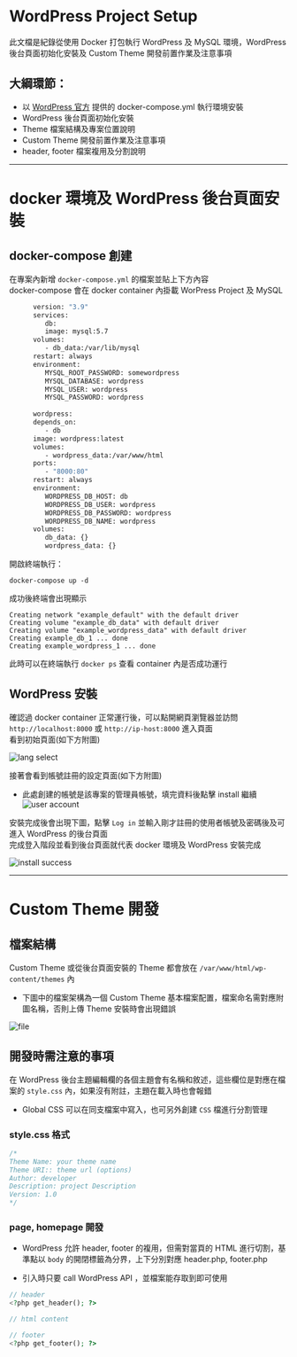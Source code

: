 # WordPress Project Setup

此文檔是紀錄從使用 Docker 打包執行 WordPress 及 MySQL 環境，WordPress 後台頁面初始化安裝及 Custom Theme 開發前置作業及注意事項

## 大綱環節：
+ 以 [WordPress 官方](https://docs.docker.com/samples/wordpress/) 提供的 docker-compose.yml 執行環境安裝
+ WordPress 後台頁面初始化安裝
+ Theme 檔案結構及專案位置說明
+ Custom Theme 開發前置作業及注意事項
+ header, footer 檔案複用及分割說明

---
# docker 環境及 WordPress 後台頁面安裝

## docker-compose 創建
在專案內新增 `docker-compose.yml` 的檔案並貼上下方內容   
docker-compose 會在 docker container 內掛載 WorPress Project 及 MySQL
```dockerfile
      version: "3.9"
      services:
         db:
         image: mysql:5.7
      volumes:
         - db_data:/var/lib/mysql
      restart: always
      environment:
         MYSQL_ROOT_PASSWORD: somewordpress
         MYSQL_DATABASE: wordpress
         MYSQL_USER: wordpress
         MYSQL_PASSWORD: wordpress
    
      wordpress:
      depends_on:
         - db
      image: wordpress:latest
      volumes:
         - wordpress_data:/var/www/html
      ports:
         - "8000:80"
      restart: always
      environment:
         WORDPRESS_DB_HOST: db
         WORDPRESS_DB_USER: wordpress
         WORDPRESS_DB_PASSWORD: wordpress
         WORDPRESS_DB_NAME: wordpress
      volumes:
         db_data: {}
         wordpress_data: {}
   ```
開啟終端執行：
```shell
docker-compose up -d
```
成功後終端會出現顯示
```shell
Creating network "example_default" with the default driver
Creating volume "example_db_data" with default driver
Creating volume "example_wordpress_data" with default driver
Creating example_db_1 ... done
Creating example_wordpress_1 ... done
```
此時可以在終端執行 `docker ps` 查看 container 內是否成功運行   


## WordPress 安裝
確認過 docker container 正常運行後，可以點開網頁瀏覽器並訪問 `http://localhost:8000` 或 `http://ip-host:8000` 進入頁面   
看到初始頁面(如下方附圖)   

![lang select](./images/wordpress-install-1.png)   

接著會看到帳號註冊的設定頁面(如下方附圖)   
+ 此處創建的帳號是該專案的管理員帳號，填完資料後點擊 install 繼續
![user account](./images/wordpress-install-2.png)

安裝完成後會出現下圖，點擊 `Log in` 並輸入剛才註冊的使用者帳號及密碼後及可進入 WordPress 的後台頁面   
完成登入階段並看到後台頁面就代表 docker 環境及 WordPress 安裝完成   

![install success](./images/wordpress-install-success.png)

---

# Custom Theme 開發
## 檔案結構
<!-- 命名注意事項 -->
Custom Theme 或從後台頁面安裝的 Theme 都會放在 `/var/www/html/wp-content/themes` 內   
+ 下圖中的檔案架構為一個 Custom Theme 基本檔案配置，檔案命名需對應附圖名稱，否則上傳 Theme 安裝時會出現錯誤   

![file](./images/ThemeFile.png)

## 開發時需注意的事項
在 WordPress 後台主題編輯欄的各個主題會有名稱和敘述，這些欄位是對應在檔案的 `style.css` 內，如果沒有附註，主題在載入時也會報錯
+  Global CSS 可以在同支檔案中寫入，也可另外創建 `CSS` 檔進行分割管理
### style.css 格式
```CSS
/*
Theme Name: your theme name
Theme URI:: theme url (options)
Author: developer
Description: project Description
Version: 1.0
*/
```
### page, homepage 開發
+ WordPress 允許 header, footer 的複用，但需對當頁的 HTML 進行切割，基準點以 `body` 的開閉標籤為分界，上下分別對應 header.php, footer.php 
 
+ 引入時只要 call WordPress API ，並檔案能存取到即可使用
```php
// header
<?php get_header(); ?>

// html content 

// footer
<?php get_footer(); ?>
```
